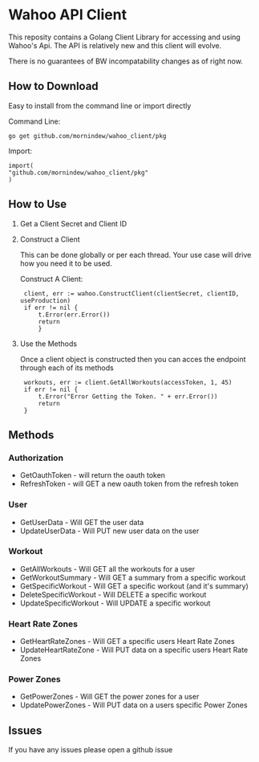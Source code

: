 # Wahoo API Client

This reposity contains a Golang Client Library for accessing and using Wahoo's Api.  The API is relatively new and this client will evolve.

There is no guarantees of BW incompatability changes as of right now.

## How to Download

Easy to install from the command line or import directly

Command Line:

    go get github.com/mornindew/wahoo_client/pkg

Import:

    import(
    "github.com/mornindew/wahoo_client/pkg"
    )

## How to Use

1. Get a Client Secret and Client ID
2. Construct a Client

    This can be done globally or per each thread.  Your use case will drive how you need it to be used.

    Construct A Client:

        client, err := wahoo.ConstructClient(clientSecret, clientID, useProduction)
        if err != nil {
            t.Error(err.Error())
            return 
            }

3. Use the Methods

    Once a client object is constructed then you can acces the endpoint through each of its methods

        workouts, err := client.GetAllWorkouts(accessToken, 1, 45)
        if err != nil {
            t.Error("Error Getting the Token. " + err.Error())
            return
        }

## Methods

### Authorization

- GetOauthToken - will return the oauth token
- RefreshToken - will GET a new oauth token from the refresh token

### User

- GetUserData  - Will GET the user data
- UpdateUserData - Will PUT new user data on the user

### Workout

- GetAllWorkouts - Will GET all the workouts for a user
- GetWorkoutSummary - Will GET a summary from a specific workout
- GetSpecificWorkout - Will GET a specific workout (and it's summary)
- DeleteSpecificWorkout - Will DELETE a specific workout
- UpdateSpecificWorkout - Will UPDATE a specific workout

### Heart Rate Zones

- GetHeartRateZones - Will GET a specific users Heart Rate Zones
- UpdateHeartRateZone - Will PUT data on a specific users Heart Rate Zones

### Power Zones

- GetPowerZones - Will GET the power zones for a user
- UpdatePowerZones - Will PUT data on a users specific Power Zones

## Issues

If you have any issues please open a github issue
